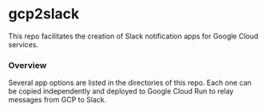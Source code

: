 # gcp2slack

This repo facilitates the creation of Slack notification apps for Google Cloud services.

### Overview

Several app options are listed in the directories of this repo. Each one can be copied independently and deployed to Google Cloud Run to relay messages from GCP to Slack.
